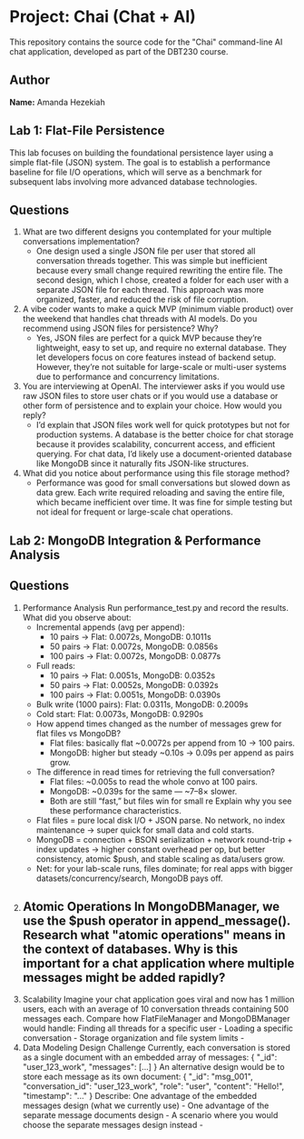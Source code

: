 # Project: Chai (Chat + AI)

This repository contains the source code for the "Chai" command-line AI chat application, developed as part of the DBT230 course.

## Author

**Name:** Amanda Hezekiah

## Lab 1: Flat-File Persistence

This lab focuses on building the foundational persistence layer using a simple flat-file (JSON) system. The goal is to establish a performance baseline for file I/O operations, which will serve as a benchmark for subsequent labs involving more advanced database technologies.

## Questions
1. What are two different designs you contemplated for your multiple conversations implementation?
    - One design used a single JSON file per user that stored all conversation threads together. 
    This was simple but inefficient because every small change required rewriting the entire file. 
    The second design, which I chose, created a folder for each user with a separate JSON file for each thread. 
    This approach was more organized, faster, and reduced the risk of file corruption.
2. A vibe coder wants to make a quick MVP (minimum viable product) over the weekend that handles chat threads with AI models. Do you recommend using JSON files for persistence? Why?
    - Yes, JSON files are perfect for a quick MVP because they’re lightweight, easy to set up, and require no external database. 
    They let developers focus on core features instead of backend setup. 
    However, they’re not suitable for large-scale or multi-user systems due to performance and concurrency limitations.
3. You are interviewing at OpenAI. The interviewer asks if you would use raw JSON files to store user chats or if you would use a database or other form of persistence and to explain your choice. How would you reply?
    - I’d explain that JSON files work well for quick prototypes but not for production systems. 
    A database is the better choice for chat storage because it provides scalability, concurrent access, and efficient querying. 
    For chat data, I’d likely use a document-oriented database like MongoDB since it naturally fits JSON-like structures.
4. What did you notice about performance using this file storage method?
    - Performance was good for small conversations but slowed down as data grew. 
    Each write required reloading and saving the entire file, which became inefficient over time. 
    It was fine for simple testing but not ideal for frequent or large-scale chat operations.


## Lab 2: MongoDB Integration & Performance Analysis

## Questions
1. Performance Analysis
Run performance_test.py and record the results. What did you observe about:
    - Incremental appends (avg per append):
        - 10 pairs → Flat: 0.0072s, MongoDB: 0.1011s
        - 50 pairs → Flat: 0.0072s, MongoDB: 0.0856s
        - 100 pairs → Flat: 0.0072s, MongoDB: 0.0877s
    - Full reads:
        - 10 pairs → Flat: 0.0051s, MongoDB: 0.0352s
        - 50 pairs → Flat: 0.0052s, MongoDB: 0.0392s
        - 100 pairs → Flat: 0.0051s, MongoDB: 0.0390s
    - Bulk write (1000 pairs): Flat: 0.0311s, MongoDB: 0.2009s
    - Cold start: Flat: 0.0073s, MongoDB: 0.9290s
    - How append times changed as the number of messages grew for flat files vs MongoDB?
        - Flat files: basically flat ~0.0072s per append from 10 → 100 pairs.
        - MongoDB: higher but steady ~0.10s → 0.09s per append as pairs grow.
    - The difference in read times for retrieving the full conversation?
        - Flat files: ~0.005s to read the whole convo at 100 pairs.
        - MongoDB: ~0.039s for the same — ~7–8× slower.
        - Both are still “fast,” but files win for small re
Explain why you see these performance characteristics.
    - Flat files = pure local disk I/O + JSON parse. No network, no index maintenance → super quick for small data and cold starts.
    - MongoDB = connection + BSON serialization + network round-trip + index updates → higher constant overhead per op, but better consistency, atomic $push, and stable scaling as data/users grow.
    - Net: for your lab-scale runs, files dominate; for real apps with bigger datasets/concurrency/search, MongoDB pays off.
2. Atomic Operations
In MongoDBManager, we use the $push operator in append_message(). Research what "atomic operations" means in the context of databases. Why is this important for a chat application where multiple messages might be added rapidly?
    - 
3. Scalability
Imagine your chat application goes viral and now has 1 million users, each with an average of 10 conversation threads containing 500 messages each.
Compare how FlatFileManager and MongoDBManager would handle:
    Finding all threads for a specific user
        - 
    Loading a specific conversation
        - 
    Storage organization and file system limits
        - 
4. Data Modeling Design Challenge
Currently, each conversation is stored as a single document with an embedded array of messages:
{
  "_id": "user_123_work",
  "messages": [...]
}
An alternative design would be to store each message as its own document:
{
  "_id": "msg_001",
  "conversation_id": "user_123_work",
  "role": "user",
  "content": "Hello!",
  "timestamp": "..."
}
Describe:
    One advantage of the embedded messages design (what we currently use)
        - 
    One advantage of the separate message documents design
        - 
    A scenario where you would choose the separate messages design instead
        - 
